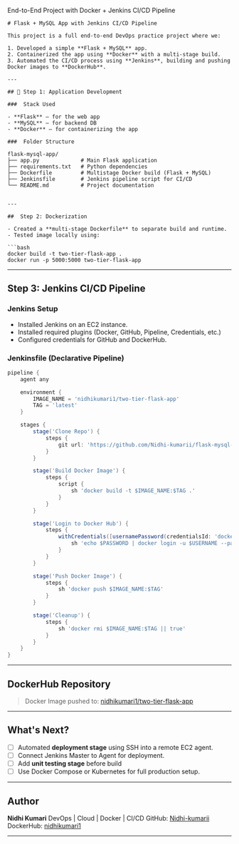 
 End-to-End Project with Docker + Jenkins CI/CD Pipeline

```
# Flask + MySQL App with Jenkins CI/CD Pipeline

This project is a full end-to-end DevOps practice project where we:

1. Developed a simple **Flask + MySQL** app.
2. Containerized the app using **Docker** with a multi-stage build.
3. Automated the CI/CD process using **Jenkins**, building and pushing Docker images to **DockerHub**.

---

## 🧱 Step 1: Application Development

###  Stack Used

- **Flask** – for the web app
- **MySQL** – for backend DB
- **Docker** – for containerizing the app

###  Folder Structure

flask-mysql-app/
├── app.py             # Main Flask application
├── requirements.txt   # Python dependencies
├── Dockerfile         # Multistage Docker build (Flask + MySQL)
├── Jenkinsfile        # Jenkins pipeline script for CI/CD
└── README.md          # Project documentation


---

##  Step 2: Dockerization

- Created a **multi-stage Dockerfile** to separate build and runtime.
- Tested image locally using:
  
```bash
docker build -t two-tier-flask-app .
docker run -p 5000:5000 two-tier-flask-app
````

---

## Step 3: Jenkins CI/CD Pipeline

### Jenkins Setup

* Installed Jenkins on an EC2 instance.
* Installed required plugins (Docker, GitHub, Pipeline, Credentials, etc.)
* Configured credentials for GitHub and DockerHub.

###  Jenkinsfile (Declarative Pipeline)

```groovy
pipeline {
    agent any

    environment {
        IMAGE_NAME = 'nidhikumari1/two-tier-flask-app'
        TAG = 'latest'
    }

    stages {
        stage('Clone Repo') {
            steps {
                git url: 'https://github.com/Nidhi-kumarii/flask-mysql-app.git', branch: 'main'
            }
        }

        stage('Build Docker Image') {
            steps {
                script {
                    sh 'docker build -t $IMAGE_NAME:$TAG .'
                }
            }
        }

        stage('Login to Docker Hub') {
            steps {
                withCredentials([usernamePassword(credentialsId: 'dockerhub-creds', usernameVariable: 'USERNAME', passwordVariable: 'PASSWORD')]) {
                    sh 'echo $PASSWORD | docker login -u $USERNAME --password-stdin'
                }
            }
        }

        stage('Push Docker Image') {
            steps {
                sh 'docker push $IMAGE_NAME:$TAG'
            }
        }

        stage('Cleanup') {
            steps {
                sh 'docker rmi $IMAGE_NAME:$TAG || true'
            }
        }
    }
}
```

---

##  DockerHub Repository

> Docker Image pushed to:
>  [nidhikumari1/two-tier-flask-app](https://hub.docker.com/repository/docker/nidhikumari1/two-tier-flask-app)

---

##  What's Next?

* [ ] Automated **deployment stage** using SSH into a remote EC2 agent.
* [ ] Connect Jenkins Master to Agent for deployment.
* [ ] Add **unit testing stage** before build 
* [ ] Use Docker Compose or Kubernetes for full production setup.

---

##  Author

**Nidhi Kumari**
DevOps | Cloud | Docker | CI/CD
GitHub: [Nidhi-kumarii](https://github.com/Nidhi-kumarii)
DockerHub: [nidhikumari1](https://hub.docker.com/u/nidhikumari1)

---

```


```
